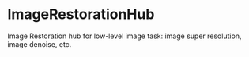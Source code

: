 # ImageRestorationHub
Image Restoration hub for low-level image task: image super resolution, image denoise, etc. 
